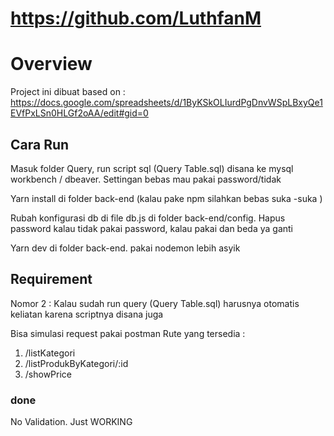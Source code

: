 # https://github.com/LuthfanM
# Overview

Project ini dibuat based on : https://docs.google.com/spreadsheets/d/1ByKSkOLIurdPgDnvWSpLBxyQe1EVfPxLSn0HLGf2oAA/edit#gid=0
## Cara Run

Masuk folder Query, run script sql (Query Table.sql) disana ke mysql workbench / dbeaver. Settingan bebas mau pakai password/tidak

Yarn install di folder back-end (kalau pake npm silahkan bebas suka -suka )

Rubah konfigurasi db di file db.js di folder back-end/config. Hapus password kalau tidak pakai password, kalau pakai dan beda ya ganti

Yarn dev di folder back-end. pakai nodemon lebih asyik

## Requirement

Nomor 2 : Kalau sudah run query (Query Table.sql) harusnya otomatis keliatan karena scriptnya disana juga

Bisa simulasi request pakai postman
Rute yang tersedia :
1. /listKategori
2. /listProdukByKategori/:id
3. /showPrice

### done

No Validation. Just WORKING